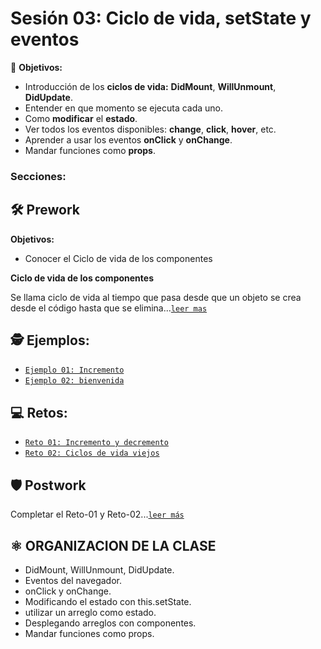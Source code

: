 # Sesión 03: Ciclo de vida, setState y eventos

🎯 **Objetivos:**

- Introducción de los **ciclos de vida:** **DidMount**, **WillUnmount**, **DidUpdate**.
- Entender en que momento se ejecuta cada uno.
- Como **modificar** el **estado**.
- Ver todos los eventos disponibles: **change**, **click**, **hover**, etc.
- Aprender a usar los eventos **onClick** y **onChange**.
- Mandar funciones como **props**.

### Secciones:

## 🛠 Prework

**Objetivos:**

- Conocer el Ciclo de vida de los componentes 

**Ciclo de vida de los componentes**

Se llama ciclo de vida al tiempo que pasa desde que un objeto se crea desde el código hasta que se elimina...[`leer mas`](Prework)

## 🕵 Ejemplos:

+ [`Ejemplo 01: Incremento`](Ejemplo-01)
+ [`Ejemplo 02: bienvenida`](Ejemplo-02)

## 💻 Retos:

+ [`Reto 01: Incremento y decremento`](Reto-01)
+ [`Reto 02: Ciclos de vida viejos`](Reto-02)

## 🛡 Postwork
Completar el Reto-01 y Reto-02...[`leer más`](Postwork/)

## ⚛ ORGANIZACION DE LA CLASE 
- DidMount, WillUnmount, DidUpdate.
- Eventos del navegador.
- onClick y onChange.
- Modificando el estado con this.setState.
- utilizar un arreglo como estado.
- Desplegando arreglos con componentes.
- Mandar funciones como props.
